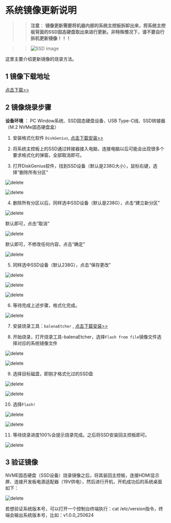 # 系统镜像更新说明

>> **注意**： **镜像更新需要将机器内部的系统主控板拆卸出来，将系统主控板背面的SSD固态硬盘取出来进行更新。非特殊情况下，请不要自行拆机更新镜像！！！**

>> ![SSD image](../../resources/5-BasicApplication/5.4-ImageUpdateUse/SSD.png)

这里主要介绍更新镜像的烧录方法。

## 1 镜像下载地址

[点击下载>>](https://download.elephantrobotics.com/Product_software/iMage-ISO/myAGV%20Pro/myAGVPro_v1.0.0_250624.zip)

## 2 镜像烧录步骤

**设备环境** ： PC Window系统、SSD固态硬盘设备、USB Type-C线、SSD转接器（M.2 NVMe固态硬盘盒）

1. 安装格式化软件 `DiskGenius`, [点击下载安装>>](https://www.diskgenius.com/dyna_download/?software=DGEngSetup6011645.exe)

2. 将系统主控板上的SSD通过转接器接入电脑，连接电脑以后可能会出现很多个要求格式化的弹窗，全部取消即可。

3. 打开DiskGenius软件，找到SSD设备（默认是238G大小），鼠标右键，选择”删除所有分区“

![delete](../../resources/5-BasicApplication/5.4-ImageUpdateUse/ssd-1.png)

![delete](../../resources/5-BasicApplication/5.4-ImageUpdateUse/ssd-2.png)

4. 删除所有分区以后，同样选中SSD设备（默认是238G），点击“建立新分区”

![delete](../../resources/5-BasicApplication/5.4-ImageUpdateUse/ssd-3.png)

默认即可，点击“取消”

![delete](../../resources/5-BasicApplication/5.4-ImageUpdateUse/ssd-4.png)

默认即可，不修改任何内容，点击“确定”

![delete](../../resources/5-BasicApplication/5.4-ImageUpdateUse/ssd-5.png)

5. 同样选中SSD设备（默认238G），点击“保存更改”

![delete](../../resources/5-BasicApplication/5.4-ImageUpdateUse/ssd-6.png)

![delete](../../resources/5-BasicApplication/5.4-ImageUpdateUse/ssd-7.png)

![delete](../../resources/5-BasicApplication/5.4-ImageUpdateUse/ssd-8.png)

6. 等待完成上述步骤，格式化完成。

![delete](../../resources/5-BasicApplication/5.4-ImageUpdateUse/ssd-9.png)

7. 安装烧录工具：`balenaEtcher` , [点击下载安装>>](https://github.com/balena-io/etcher/releases/download/v2.1.2/balenaEtcher-2.1.2.Setup.exe)

8. 开始烧录，打开烧录工具-balenaEtcher，选择`Flash from file`镜像文件选择对应的系统镜像文件

![delete](../../resources/5-BasicApplication/5.4-ImageUpdateUse/ssd-10.png)

![delete](../../resources/5-BasicApplication/5.4-ImageUpdateUse/ssd-11.png)

9. 选择目标磁盘，即刚才格式化过的SSD盘

![delete](../../resources/5-BasicApplication/5.4-ImageUpdateUse/ssd-12.png)

![delete](../../resources/5-BasicApplication/5.4-ImageUpdateUse/ssd-13.png)

10. 选择`Flash!`

![delete](../../resources/5-BasicApplication/5.4-ImageUpdateUse/ssd-14.png)

![delete](../../resources/5-BasicApplication/5.4-ImageUpdateUse/ssd-15.png)

11. 等待烧录进度100%会提示烧录完成。之后将SSD安装回主控板即可。

![delete](../../resources/5-BasicApplication/5.4-ImageUpdateUse/ssd-16.png)

## 3 验证镜像

NVME固态硬盘（SSD设备）烧录镜像之后，将其装回主控板，连接HDMI显示屏、连接开发板电源适配器（19V供电），然后进行开机，开机成功后的系统桌面如下：

![delete](../../resources/5-BasicApplication/5.4-ImageUpdateUse/ssd-17.png)

若想验证系统版本号，可以打开一个控制台终端执行：cat /etc/version指令，终端会输出系统版本号，比如：v1.0.0_250624
